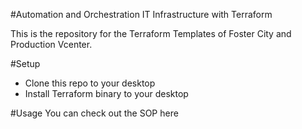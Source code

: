 #Automation and Orchestration IT Infrastructure with Terraform

This is the repository for the Terraform Templates of Foster City and Production Vcenter.    


#Setup   
* Clone this repo to your desktop 
* Install Terraform binary to your desktop 

#Usage 
You can check out the SOP here
